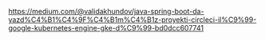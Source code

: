 https://medium.com/@validakhundov/java-spring-boot-da-yazd%C4%B1%C4%9F%C4%B1m%C4%B1z-proyekti-circleci-il%C9%99-google-kubernetes-engine-gke-d%C9%99-bd0dcc607741
